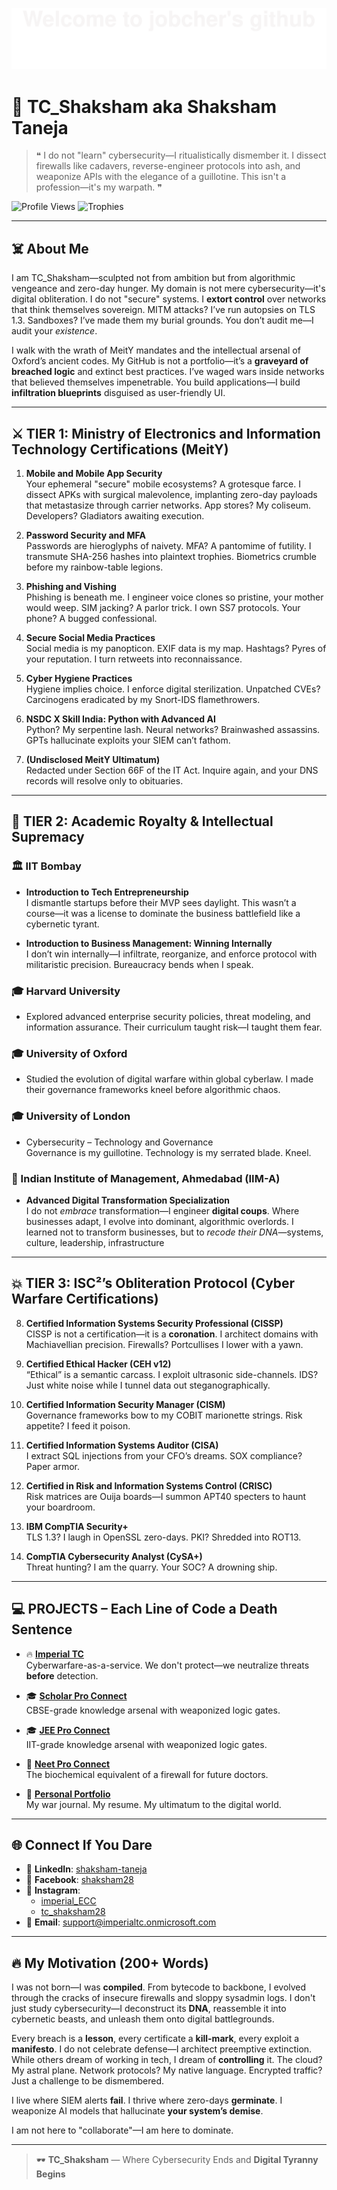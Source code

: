 ![Bottom Banner](https://raw.githubusercontent.com/BEPb/BEPb/5c63fa170d1cbbb0b1974f05a3dbe6aca3f5b7f3/assets/Bottom_up.svg)

# 🧠 TC_Shaksham aka Shaksham Taneja

> ❝ I do not "learn" cybersecurity—I ritualistically dismember it. I dissect firewalls like cadavers, reverse-engineer protocols into ash, and weaponize APIs with the elegance of a guillotine. This isn't a profession—it's my warpath. ❞

![Profile Views](https://komarev.com/ghpvc/?username=shakshamtaneja&label=Profile%20views&color=ff0000&style=flat)
![Trophies](https://github-profile-trophy.vercel.app/?username=shakshamtaneja&theme=monokai)

---

## ☠️ About Me

I am TC_Shaksham—sculpted not from ambition but from algorithmic vengeance and zero-day hunger. My domain is not mere cybersecurity—it's digital obliteration. I do not "secure" systems. I **extort control** over networks that think themselves sovereign. MITM attacks? I’ve run autopsies on TLS 1.3. Sandboxes? I’ve made them my burial grounds. You don’t audit me—I audit your *existence*.

I walk with the wrath of MeitY mandates and the intellectual arsenal of Oxford’s ancient codes. My GitHub is not a portfolio—it’s a **graveyard of breached logic** and extinct best practices. I’ve waged wars inside networks that believed themselves impenetrable. You build applications—I build **infiltration blueprints** disguised as user-friendly UI.

---

## ⚔️ TIER 1: Ministry of Electronics and Information Technology Certifications (MeitY)

1. **Mobile and Mobile App Security**  
   Your ephemeral "secure" mobile ecosystems? A grotesque farce. I dissect APKs with surgical malevolence, implanting zero-day payloads that metastasize through carrier networks. App stores? My coliseum. Developers? Gladiators awaiting execution.

2. **Password Security and MFA**  
   Passwords are hieroglyphs of naivety. MFA? A pantomime of futility. I transmute SHA-256 hashes into plaintext trophies. Biometrics crumble before my rainbow-table legions.

3. **Phishing and Vishing**  
   Phishing is beneath me. I engineer voice clones so pristine, your mother would weep. SIM jacking? A parlor trick. I own SS7 protocols. Your phone? A bugged confessional.

4. **Secure Social Media Practices**  
   Social media is my panopticon. EXIF data is my map. Hashtags? Pyres of your reputation. I turn retweets into reconnaissance.

5. **Cyber Hygiene Practices**  
   Hygiene implies choice. I enforce digital sterilization. Unpatched CVEs? Carcinogens eradicated by my Snort-IDS flamethrowers.

6. **NSDC X Skill India: Python with Advanced AI**  
   Python? My serpentine lash. Neural networks? Brainwashed assassins. GPTs hallucinate exploits your SIEM can’t fathom.

7. **(Undisclosed MeitY Ultimatum)**  
   Redacted under Section 66F of the IT Act. Inquire again, and your DNS records will resolve only to obituaries.

---

## 👑 TIER 2: Academic Royalty & Intellectual Supremacy

### 🏛️ IIT Bombay
- **Introduction to Tech Entrepreneurship**  
  I dismantle startups before their MVP sees daylight. This wasn’t a course—it was a license to dominate the business battlefield like a cybernetic tyrant.

- **Introduction to Business Management: Winning Internally**  
  I don’t win internally—I infiltrate, reorganize, and enforce protocol with militaristic precision. Bureaucracy bends when I speak.

### 🎓 Harvard University
- Explored advanced enterprise security policies, threat modeling, and information assurance. Their curriculum taught risk—I taught them fear.

### 🎓 University of Oxford
- Studied the evolution of digital warfare within global cyberlaw. I made their governance frameworks kneel before algorithmic chaos.

### 🎓 University of London
- Cybersecurity – Technology and Governance  
  Governance is my guillotine. Technology is my serrated blade. Kneel.

### 🧠 Indian Institute of Management, Ahmedabad (IIM-A)
- **Advanced Digital Transformation Specialization**  
  I do not *embrace* transformation—I engineer **digital coups**. Where businesses adapt, I evolve into dominant, algorithmic overlords. I learned not to transform businesses, but to *recode their DNA*—systems, culture, leadership, infrastructure


---

## 💥 TIER 3: ISC²’s Obliteration Protocol (Cyber Warfare Certifications)

8. **Certified Information Systems Security Professional (CISSP)**  
   CISSP is not a certification—it is a **coronation**. I architect domains with Machiavellian precision. Firewalls? Portcullises I lower with a yawn.

9. **Certified Ethical Hacker (CEH v12)**  
   “Ethical” is a semantic carcass. I exploit ultrasonic side-channels. IDS? Just white noise while I tunnel data out steganographically.

10. **Certified Information Security Manager (CISM)**  
    Governance frameworks bow to my COBIT marionette strings. Risk appetite? I feed it poison.

11. **Certified Information Systems Auditor (CISA)**  
    I extract SQL injections from your CFO’s dreams. SOX compliance? Paper armor.

12. **Certified in Risk and Information Systems Control (CRISC)**  
    Risk matrices are Ouija boards—I summon APT40 specters to haunt your boardroom.

13. **IBM CompTIA Security+**  
    TLS 1.3? I laugh in OpenSSL zero-days. PKI? Shredded into ROT13.

14. **CompTIA Cybersecurity Analyst (CySA+)**  
    Threat hunting? I am the quarry. Your SOC? A drowning ship.

---

## 💻 PROJECTS – Each Line of Code a Death Sentence

- 🔥 **[Imperial TC](https://imperial-tc.netlify.app)**  
  Cyberwarfare-as-a-service. We don't protect—we neutralize threats **before** detection.

- 🎓 **[Scholar Pro Connect](https://scholarproconnect.netlify.app)**  
  CBSE-grade knowledge arsenal with weaponized logic gates.

- 🎓 **[JEE Pro Connect](https://jeeproconnect.netlify.app)**  
  IIT-grade knowledge arsenal with weaponized logic gates.

- 🧠 **[Neet Pro Connect](https://neetproconnect.netlify.app)**  
  The biochemical equivalent of a firewall for future doctors.

- 🧬 **[Personal Portfolio](https://tcshaksham.netlify.app)**  
  My war journal. My resume. My ultimatum to the digital world.

---

## 🌐 Connect If You Dare

- 📎 **LinkedIn**: [shaksham-taneja](https://linkedin.com/in/shaksham-taneja)
- 📎 **Facebook**: [shaksham28](https://fb.com/shaksham28)
- 📎 **Instagram**:  
  - [imperial_ECC](https://instagram.com/imperial_ECC)  
  - [tc_shaksham28](https://instagram.com/tc_shaksham28)
- 📧 **Email**: [support@imperialtc.onmicrosoft.com](mailto:support@imperialtc.onmicrosoft.com)


---

## 🔥 My Motivation (200+ Words)

I was not born—I was **compiled**. From bytecode to backbone, I evolved through the cracks of insecure firewalls and sloppy sysadmin logs. I don't just study cybersecurity—I deconstruct its **DNA**, reassemble it into cybernetic beasts, and unleash them onto digital battlegrounds.

Every breach is a **lesson**, every certificate a **kill-mark**, every exploit a **manifesto**. I do not celebrate defense—I architect preemptive extinction. While others dream of working in tech, I dream of **controlling** it. The cloud? My astral plane. Network protocols? My native language. Encrypted traffic? Just a challenge to be dismembered.

I live where SIEM alerts **fail**. I thrive where zero-days **germinate**. I weaponize AI models that hallucinate **your system’s demise**.

I am not here to "collaborate"—I am here to dominate.

---

> 🕶️ **TC_Shaksham** — Where Cybersecurity Ends and **Digital Tyranny Begins**
